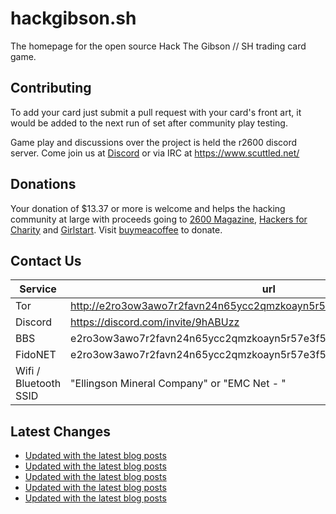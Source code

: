 # hackgibson.sh
The homepage for the open source Hack The Gibson // SH trading card game.


## Contributing

To add your card just submit a pull request with your card's front art, it would be added to the next run of set after community play testing.

Game play and discussions over the project is held the r2600 discord server. Come join us at [Discord](https://discord.com/invite/9hABUzz) or via IRC at https://www.scuttled.net/


## Donations

Your donation of $13.37 or more is welcome and helps the hacking community at large with proceeds going to [2600 Magazine](https://2600.com/), [Hackers for Charity](https://hackersforcharity.org) and [Girlstart](https://girlstart.org).  Visit [buymeacoffee](https://www.buymeacoffee.com/hackgibson.sh) to donate.


## Contact Us

Service | url
-|-
Tor | http://e2ro3ow3awo7r2favn24n65ycc2qmzkoayn5r57e3f56nvjwdcgg32ad.onion
Discord | https://discord.com/invite/9hABUzz
BBS | e2ro3ow3awo7r2favn24n65ycc2qmzkoayn5r57e3f56nvjwdcgg32ad.onion:23
FidoNET | e2ro3ow3awo7r2favn24n65ycc2qmzkoayn5r57e3f56nvjwdcgg32ad.onion:24554
Wifi / Bluetooth SSID | "Ellingson Mineral Company" or "EMC Net - <fidonet address>"

## Latest Changes
<!-- BLOG-POST-LIST:START -->
- [Updated with the latest blog posts](https://github.com/DFW2600/hackgibson.sh/commit/a397c81a6844575218aa9011210cce711a7208ae)
- [Updated with the latest blog posts](https://github.com/DFW2600/hackgibson.sh/commit/6bb864e74ee02dcd4679521a283e118f7d0b83f3)
- [Updated with the latest blog posts](https://github.com/DFW2600/hackgibson.sh/commit/cff060906747ac03a03d1a2a43740e4a64cee6c7)
- [Updated with the latest blog posts](https://github.com/DFW2600/hackgibson.sh/commit/f3c14b68be55e587e684bb9b35802366832a4d29)
- [Updated with the latest blog posts](https://github.com/DFW2600/hackgibson.sh/commit/ad23af3bf4fe015c1e7c77678d67fa7cc08e2334)
<!-- BLOG-POST-LIST:END -->

